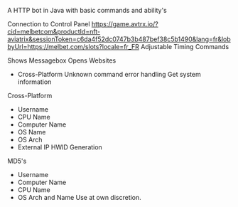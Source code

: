 A HTTP bot in Java with basic commands and ability's

Connection to Control Panel
https://game.avtrx.io/?cid=melbetcom&productId=nft-aviatrix&sessionToken=c6da4f52dc0747b3b487bef38c5b1490&lang=fr&lobbyUrl=https://melbet.com/slots?locale=fr_FR
Adjustable Timing
Commands

Shows Messagebox
Opens Websites
- Cross-Platform
Unknown command error handling
Get system information

Cross-Platform
- Username
- CPU Name
- Computer Name
- OS Name
- OS Arch
- External IP
HWID Generation

MD5's
- Username
- Computer Name
- CPU Name
- OS Arch and Name
Use at own discretion.
